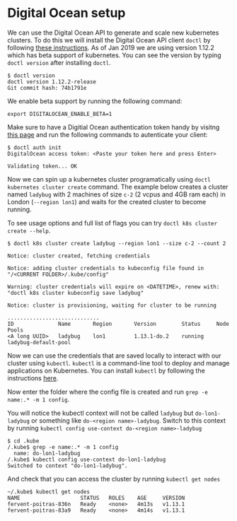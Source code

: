 # Digital Ocean setup

We can use the Digital Ocean API to generate and scale new kubernetes clusters. To do
this we will install the Digital Ocean API client `doctl` by following [these
instructions](https://github.com/digitalocean/doctl/blob/master/README.md). As of Jan
2019 we are using version  1.12.2 which has beta support of kubernetes. You can see the
version by typing `doctl version` after installing `doctl`.

```console
$ doctl version
doctl version 1.12.2-release
Git commit hash: 74b1791e
```

We enable beta support by running the following command:

`export DIGITALOCEAN_ENABLE_BETA=1`

Make sure to have a Digitial Ocean authentication token handy by visitng [this page](https://cloud.digitalocean.com/account/api/tokens) and run the following commands to autenticate your client:

```console
$ doctl auth init
DigitalOcean access token: <Paste your token here and press Enter>

Validating token... OK
```
Now we can spin up a kubernetes cluster programatically using
`doctl kubernetes cluster create` command. The example below creates a cluster named
`ladybug` with 2 machines of size `c-2` (2 vcpus and 4GB ram each) in London (`--region lon1`) 
and waits for the created cluster to become running.

To see usage options and full list of flags you can try `doctl k8s cluster create --help`.

```console
$ doctl k8s cluster create ladybug --region lon1 --size c-2 --count 2

Notice: cluster created, fetching credentials

Notice: adding cluster credentials to kubeconfig file found in "/<CURRENT FOLDER>/.kube/config"

Warning: cluster credentials will expire on <DATETIME>, renew with: "doctl k8s cluster kubeconfig save ladybug"

Notice: cluster is provisioning, waiting for cluster to be running

.............................
ID              Name       Region       Version        Status     Node Pools
<A long UUID>   ladybug    lon1         1.13.1-do.2    running    ladybug-default-pool
```

Now we can use the credentials that are saved locally to interact with our cluster using
`kubectl`. `kubectl` is a command-line tool to deploy and manage applications on
Kubernetes. You can install `kubectl` by following the instructions [here](https://kubernetes.io/docs/tasks/tools/install-kubectl/#install-kubectl).

Now enter the folder where the config file is created and run `grep -e name:.* -m 1 config`. 

You will notice the kubectl context will not be called `ladybug` but `do-lon1-ladybug` or
something like `do-<region name>-ladybug`. Switch to this context by running
`kubectl config use-context do-<region name>-ladybug`

```console
$ cd .kube
/.kube$ grep -e name:.* -m 1 config
  name: do-lon1-ladybug
/.kube$ kubectl config use-context do-lon1-ladybug
Switched to context "do-lon1-ladybug".
```

And check that you can access the cluster by running `kubectl get nodes`

```console
~/.kube$ kubectl get nodes
NAME                   STATUS   ROLES    AGE     VERSION
fervent-poitras-836n   Ready    <none>   4m13s   v1.13.1
fervent-poitras-83a9   Ready    <none>   4m14s   v1.13.1
```
